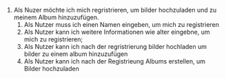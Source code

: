 1. Als Nuzer möchte ich mich regristrieren, um bilder hochzuladen und zu meinem Album hinzuzufügen.
   1. Als Nutzer muss ich einen Namen eingeben, um mich zu registrieren
   2. Als Nutzer kann ich weitere Informationen wie alter eingebne, um mich zu registrieren; 
   3. Als Nutzer kann ich nach der regristrierung bilder hochladen um bilder zu einem album hinzuzufügen
   4. Als Nutzer kann ich nach der Registrieung Albums erstellen, um Bilder hochzuladen